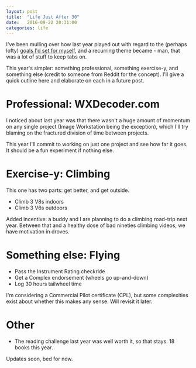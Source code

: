 ```yaml
---
layout: post
title:  "Life Just After 30"
date:   2016-09-22 20:31:00
categories: life
---
```


I've been mulling over how last year played out with regard to the
(perhaps lofty) [goals I'd set for myself][goals], and a recurring theme became - man, that was
a lot of stuff to keep tabs on.

This year's simpler: something professional, something exercise-y, and something else (credit to someone from
Reddit for the concept). I'll give a quick outline here and elaborate on each in a future post.

# Professional: WXDecoder.com

I noticed about last year was that there wasn't a huge amount of momentum on any single
project (Image Workstation being the exception), which I'll try blaming on the
fractured division of time between projects.

This year I'll commit to working on just one project and see how far it goes. It should
be a fun experiment if nothing else.

# Exercise-y: Climbing

This one has two parts: get better, and get outside.

 - Climb 3 V8s indoors
 - Climb 3 V6s outdoors

Added incentive: a buddy and I are planning to do a climbing road-trip next year. Between that and a
healthy dose of bad nineties climbing videos, we have motivation in droves.

# Something else: Flying

 - Pass the Instrument Rating checkride
 - Get a Complex endorsement (wheels go up-and-down)
 - Log 30 hours tailwheel time

I'm considering a Commercial Pilot certificate (CPL), but some complexities exist about whether
this makes any sense. Will revisit it later.

# Other

 - The reading challenge last year was well worth it, so that stays. 18 books this year.

Updates soon, bed for now.

[goals]: /programming/2015/08/25/life-before-30.html
[retrospective]: /life/2016/08/21/life-before-30-retrospective.html
